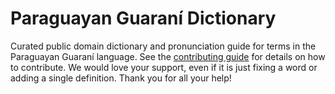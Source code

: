 
# Paraguayan Guaraní Dictionary

Curated public domain dictionary and pronunciation guide for terms in the Paraguayan Guaraní language. See the [contributing guide](https://github.com/drumworkteam/term/blob/make/.github/contributing.md) for details on how to contribute. We would love your support, even if it is just fixing a word or adding a single definition. Thank you for all your help!